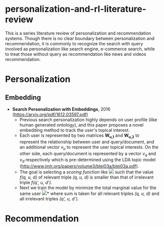 # personalization-and-rl-literature-review
This is a series literature review of personalization and recommendation systems. Though there is no clear boundary between personalization and recommendation, it is commonly to recognize the search with query involved as personalization like search engine, e-commerce search, while to treat those without query as recommendation like news and videos recommendation.

# Personalization

## Embedding
- **Search Personalization with Embeddings**, 2016 (https://arxiv.org/pdf/1612.03597.pdf)
   - Previous search personalization highly depends on user profile (like human generated ontology), and this paper proposes a novel embedding method to track the user's topical interest.
   - Each user is represented by two matrices **W<sub>u,1</sub>** and **W<sub>u,2</sub>** to represent the relationship between user and query/document, and an additional vector *v<sub>u</sub>* to represent the user topical interests. On the other side, each query/document is represented by a vector *v<sub>q</sub>* and *v<sub>d</sub>* respectively which is pre-determined using the LDA topic model (http://www.jmlr.org/papers/volume3/blei03a/blei03a.pdf).
   - The goal is selecting a *scoring function* like <img src="https://render.githubusercontent.com/render/math?math=f(q, u, d) = ||W_{u,1}v_{q} %2B v_{u}  %2B W_{u,2}v_{d}||_{l_2}"> such that the value *f(q, u, d)* of relevant triple *(q, u, d)* is smaller than that of irrelevant triple *f(q', u, d')*.
   - Next we train the model by minimize the total marginal value for the same user <img src="https://render.githubusercontent.com/render/math?math=\sum_{max(0, &gamma + f(q, u, d) - f(q', u, d'))}">* where sum is taken for all relevant triples *(q, u, d)* and all irrelevant triples *(q', u, d')*.

# Recommendation

